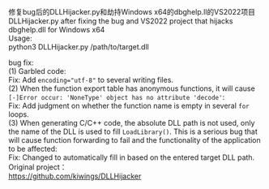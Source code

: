 修复bug后的DLLHijacker.py和劫持Windows x64的dbghelp.ll的VS2022项目
DLLHijacker.py after fixing the bug and VS2022 project that hijacks dbghelp.dll for Windows x64  
Usage:   
python3 DLLHijacker.py /path/to/target.dll  

bug fix:  
(1) Garbled code:  
Fix: Add `encoding="utf-8"` to several writing files.  
(2) When the function export table has anonymous functions, it will cause `[-]Error occur: 'NoneType' object has no attribute 'decode'`:  
Fix: Add judgment on whether the function name is empty in several `for` loops.  
(3) When generating C/C++ code, the absolute DLL path is not used, only the name of the DLL is used to fill `LoadLibrary()`. This is a serious bug that will cause function forwarding to fail and the functionality of the application to be affected:  
Fix: Changed to automatically fill in based on the entered target DLL path.    
Original project：  
https://github.com/kiwings/DLLHijacker
